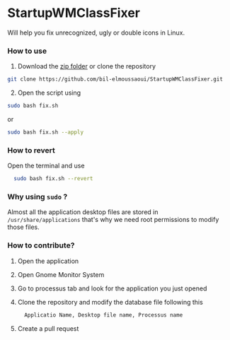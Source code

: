 # StartupWMClassFixer
Will help you fix unrecognized, ugly or double icons in Linux.

### How to use
  1. Download the [zip folder](https://github.com/bil-elmoussaoui/StartupWMClassFixer/archive/master.zip) or clone the repository
  
  ```bash
  git clone https://github.com/bil-elmoussaoui/StartupWMClassFixer.git
  ```
  2. Open the script using 
  
  ```bash
  sudo bash fix.sh
  ```
  
  or 
  
  ```bash
  sudo bash fix.sh --apply 
  ```
  
### How to revert
Open the terminal and use
```bash
  sudo bash fix.sh --revert
```

### Why using `sudo` ?
Almost all the application desktop files are stored in `/usr/share/applications` that's why we need root permissions to modify those files.


### How to contribute? 
  1. Open the application 
  2. Open Gnome Monitor System
  3. Go to processus tab and look for the application you just opened
  4. Clone the repository and modify the database file following this

      ```bash
        Applicatio Name, Desktop file name, Processus name
      ```
      
  5. Create a pull request

